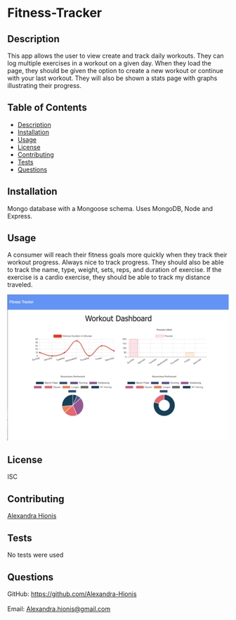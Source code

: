 # Fitness-Tracker

## Description
 This app allows the user to view create and track daily workouts. They can log multiple exercises in a workout on a given day. When they load the page, they should be given the option to create a new workout or continue with your last workout. They will also be shown a stats page with graphs illustrating their progress.
## Table of Contents
- [Description](#description)
- [Installation](#installation)
- [Usage](#usage)
- [License](#license)
- [Contributing](#contributing)
- [Tests](#tests)
- [Questions](#questions)
## Installation
Mongo database with a Mongoose schema. Uses MongoDB, Node and Express.
## Usage
A consumer will reach their fitness goals more quickly when they track their workout progress. Always nice to track progress. They should also be able to track the name, type, weight, sets, reps, and duration of exercise. If the exercise is a cardio exercise, they should be able to track my distance traveled. 

![image 1](assets/images/workout.png) 

## License
ISC
## Contributing
[Alexandra Hionis](https://github.com/Alexandra-Hionis/README-Generator)
## Tests
No tests were used
## Questions
GitHub: https://github.com/Alexandra-Hionis<br /><br />
Email: Alexandra.hionis@gmail.com<br /><br />
